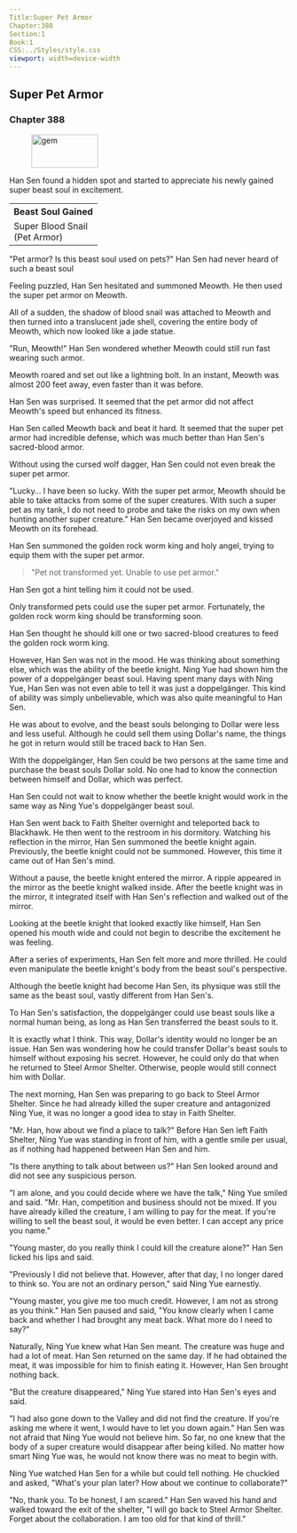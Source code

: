 ```yaml
---
Title:Super Pet Armor 
Chapter:388 
Section:1 
Book:1 
CSS:../Styles/style.css 
viewport: width=device-width
---
```

  
## Super Pet Armor
### Chapter 388
  
<figure>
	<img src="../Images/gem.gif" alt="gem" id="gem" width="120" height="60" />
</figure>
  

  
Han Sen found a hidden spot and started to appreciate his newly gained super beast soul in excitement.

<div class="tables">
	<table class="beast">
		<tr>
			<th>Beast Soul Gained</th>
		</tr><tr>
			<td>Super Blood Snail<br>
				<span class="type">(Pet Armor)</span></td>
		</tr>
	</table>
	<!-- Type of beast soul of super creature blood snail: pet armor. -->
</div>

"Pet armor? Is this beast soul used on pets?" Han Sen had never heard of such a beast soul

Feeling puzzled, Han Sen hesitated and summoned Meowth. He then used the super pet armor on Meowth.

All of a sudden, the shadow of blood snail was attached to Meowth and then turned into a translucent jade shell, covering the entire body of Meowth, which now looked like a jade statue.

"Run, Meowth!" Han Sen wondered whether Meowth could still run fast wearing such armor.

Meowth roared and set out like a lightning bolt. In an instant, Meowth was almost 200 feet away, even faster than it was before.

Han Sen was surprised. It seemed that the pet armor did not affect Meowth's speed but enhanced its fitness.

Han Sen called Meowth back and beat it hard. It seemed that the super pet armor had incredible defense, which was much better than Han Sen's sacred-blood armor.

Without using the cursed wolf dagger, Han Sen could not even break the super pet armor.

"Lucky… I have been so lucky. With the super pet armor, Meowth should be able to take attacks from some of the super creatures. With such a super pet as my tank, I do not need to probe and take the risks on my own when hunting another super creature." Han Sen became overjoyed and kissed Meowth on its forehead.

Han Sen summoned the golden rock worm king and holy angel, trying to equip them with the super pet armor.

> "Pet not transformed yet. Unable to use pet armor."

Han Sen got a hint telling him it could not be used.

Only transformed pets could use the super pet armor. Fortunately, the golden rock worm king should be transforming soon.

Han Sen thought he should kill one or two sacred-blood creatures to feed the golden rock worm king.

However, Han Sen was not in the mood. He was thinking about something else, which was the ability of the beetle knight. Ning Yue had shown him the power of a doppelgänger beast soul. Having spent many days with Ning Yue, Han Sen was not even able to tell it was just a doppelgänger. This kind of ability was simply unbelievable, which was also quite meaningful to Han Sen.

He was about to evolve, and the beast souls belonging to Dollar were less and less useful. Although he could sell them using Dollar's name, the things he got in return would still be traced back to Han Sen.

With the doppelgänger, Han Sen could be two persons at the same time and purchase the beast souls Dollar sold. No one had to know the connection between himself and Dollar, which was perfect.

Han Sen could not wait to know whether the beetle knight would work in the same way as Ning Yue's doppelgänger beast soul.

Han Sen went back to Faith Shelter overnight and teleported back to Blackhawk. He then went to the restroom in his dormitory. Watching his reflection in the mirror, Han Sen summoned the beetle knight again. Previously, the beetle knight could not be summoned. However, this time it came out of Han Sen's mind.

Without a pause, the beetle knight entered the mirror. A ripple appeared in the mirror as the beetle knight walked inside. After the beetle knight was in the mirror, it integrated itself with Han Sen's reflection and walked out of the mirror.

Looking at the beetle knight that looked exactly like himself, Han Sen opened his mouth wide and could not begin to describe the excitement he was feeling.

After a series of experiments, Han Sen felt more and more thrilled. He could even manipulate the beetle knight's body from the beast soul's perspective.

Although the beetle knight had become Han Sen, its physique was still the same as the beast soul, vastly different from Han Sen's.

To Han Sen's satisfaction, the doppelgänger could use beast souls like a normal human being, as long as Han Sen transferred the beast souls to it.

It is exactly what I think. This way, Dollar's identity would no longer be an issue. Han Sen was wondering how he could transfer Dollar's beast souls to himself without exposing his secret. However, he could only do that when he returned to Steel Armor Shelter. Otherwise, people would still connect him with Dollar.

The next morning, Han Sen was preparing to go back to Steel Armor Shelter. Since he had already killed the super creature and antagonized Ning Yue, it was no longer a good idea to stay in Faith Shelter.

"Mr. Han, how about we find a place to talk?" Before Han Sen left Faith Shelter, Ning Yue was standing in front of him, with a gentle smile per usual, as if nothing had happened between Han Sen and him.

"Is there anything to talk about between us?" Han Sen looked around and did not see any suspicious person.

"I am alone, and you could decide where we have the talk," Ning Yue smiled and said. "Mr. Han, competition and business should not be mixed. If you have already killed the creature, I am willing to pay for the meat. If you're willing to sell the beast soul, it would be even better. I can accept any price you name."

"Young master, do you really think I could kill the creature alone?" Han Sen licked his lips and said.

"Previously I did not believe that. However, after that day, I no longer dared to think so. You are not an ordinary person," said Ning Yue earnestly.

"Young master, you give me too much credit. However, I am not as strong as you think." Han Sen paused and said, "You know clearly when I came back and whether I had brought any meat back. What more do I need to say?"

Naturally, Ning Yue knew what Han Sen meant. The creature was huge and had a lot of meat. Han Sen returned on the same day. If he had obtained the meat, it was impossible for him to finish eating it. However, Han Sen brought nothing back.

"But the creature disappeared," Ning Yue stared into Han Sen's eyes and said.

"I had also gone down to the Valley and did not find the creature. If you're asking me where it went, I would have to let you down again." Han Sen was not afraid that Ning Yue would not believe him. So far, no one knew that the body of a super creature would disappear after being killed. No matter how smart Ning Yue was, he would not know there was no meat to begin with.

Ning Yue watched Han Sen for a while but could tell nothing. He chuckled and asked, "What's your plan later? How about we continue to collaborate?"

"No, thank you. To be honest, I am scared." Han Sen waved his hand and walked toward the exit of the shelter, "I will go back to Steel Armor Shelter. Forget about the collaboration. I am too old for that kind of thrill."